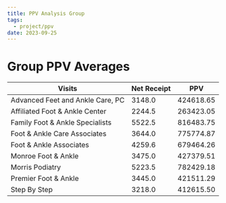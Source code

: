```yaml
---
title: PPV Analysis Group
tags:
  - project/ppv
date: 2023-09-25
---
```


# Group PPV Averages

| Visits | Net Receipt | PPV |
| --------------------------------------- | ---------------- | --------------- |
| Advanced Feet and Ankle Care, PC | 3148.0 | 424618.65 | 106.35 |
| Affiliated Foot & Ankle Center | 2244.5 | 263423.05 | 112.04 |
| Family Foot & Ankle Specialists | 5522.5 | 816483.75 | 148.11 |
| Foot & Ankle Care Associates | 3644.0 | 775774.87 | 220.38 |
| Foot & Ankle Associates | 4259.6 | 679464.26 | 160.02 |
| Monroe Foot & Ankle | 3475.0 | 427379.51 | 122.99 |
| Morris Podiatry | 5223.5 | 782429.18 | 149.99 |
| Premier Foot & Ankle | 3445.0 | 421511.29 | 122.35 |
| Step By Step | 3218.0 | 412615.50 | 128.22 |
